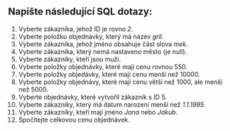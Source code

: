Napište následující SQL dotazy:
--

1. Vyberte zákazníka, jehož ID je rovno *2*.
2. Vyberte položku objednávky, který má název *gril*.
3. Vyberte zákazníka, jehož jméno obsahuje část slova *mek*.
4. Vyberte zákazníka, který nemá nastaveno město (je null).
5. Vyberte zákazníky, kteří jsou muži.
6. Vyberte položky objednávky, které mají cenu rovnou 550.
7. Vyberte položky objedávky, které mají cenu menší než 10000.
8. Vyberte položky objednávy, které mají cenu větší než 1000, ale menší než 5000.
9. Vyberte objednávky, které vytvořil zákazník s ID 5.
10. Vyberte zákazníky, který má datum narození menší než *1.1.1995*.
11. Vyberte zákazníky, kteří mají jméno *Jana* nebo *Jakub*.
12. Spočítejte celkovou cenu objednávek.
